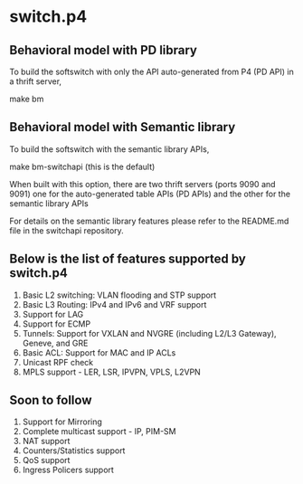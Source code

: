 switch.p4
=========

Behavioral model with PD library
--------------------------------

To build the softswitch with only the API auto-generated from P4 (PD API) in a thrift server,

make bm


Behavioral model with Semantic library
---------------------------------------

To build the softswitch with the semantic library APIs,

make bm-switchapi (this is the default)

When built with this option, there are two thrift servers (ports 9090 and 9091)
one for the auto-generated table APIs (PD APIs) and the other for the semantic library APIs

For details on the semantic library features please refer to the README.md file in the switchapi repository.

Below is the list of features supported by switch.p4
---------------------------------------------------------------

1. Basic L2 switching: VLAN flooding and STP support
2. Basic L3 Routing: IPv4 and IPv6 and VRF support
3. Support for LAG
4. Support for ECMP
5. Tunnels: Support for VXLAN and NVGRE (including L2/L3 Gateway), Geneve, and GRE 
6. Basic ACL: Support for MAC and IP ACLs
7. Unicast RPF check
8. MPLS support - LER, LSR, IPVPN, VPLS, L2VPN

Soon to follow
--------------

1. Support for Mirroring
2. Complete multicast support - IP, PIM-SM
3. NAT support
4. Counters/Statistics support
5. QoS support
6. Ingress Policers support

